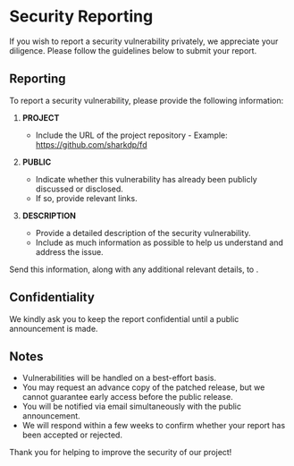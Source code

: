 # Security Reporting

If you wish to report a security vulnerability privately, we appreciate your diligence. Please follow the guidelines below to submit your report.

## Reporting

To report a security vulnerability, please provide the following information:

1. **PROJECT**
   - Include the URL of the project repository - Example: <https://github.com/sharkdp/fd>

2. **PUBLIC**
   - Indicate whether this vulnerability has already been publicly discussed or disclosed.
   - If so, provide relevant links.

3. **DESCRIPTION**
   - Provide a detailed description of the security vulnerability.
   - Include as much information as possible to help us understand and address the issue.

Send this information, along with any additional relevant details, to <email AT somewhere or other channel>.

## Confidentiality

We kindly ask you to keep the report confidential until a public announcement is made.

## Notes

- Vulnerabilities will be handled on a best-effort basis.
- You may request an advance copy of the patched release, but we cannot guarantee early access before the public release.
- You will be notified via email simultaneously with the public announcement.
- We will respond within a few weeks to confirm whether your report has been accepted or rejected.

Thank you for helping to improve the security of our project!
